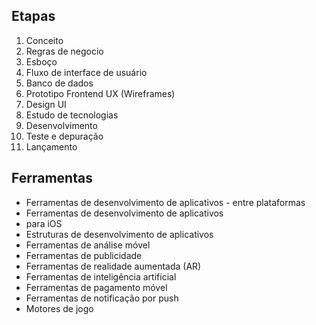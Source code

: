 ## Etapas

1. Conceito
1. Regras de negocio
1. Esboço
1. Fluxo de interface de usuário
1. Banco de dados
1. Prototipo Frontend UX (Wireframes)
1. Design UI
1. Estudo de tecnologias
1. Desenvolvimento
1. Teste e depuração
1. Lançamento

## Ferramentas 

- Ferramentas de desenvolvimento de aplicativos - entre plataformas
- Ferramentas de desenvolvimento de aplicativos
- para iOS
- Estruturas de desenvolvimento de aplicativos
- Ferramentas de análise móvel
- Ferramentas de publicidade
- Ferramentas de realidade aumentada (AR)
- Ferramentas de inteligência artificial
- Ferramentas de pagamento móvel
- Ferramentas de notificação por push
- Motores de jogo